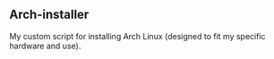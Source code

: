## Arch-installer
My custom script for installing Arch Linux (designed to fit my specific hardware and use).
